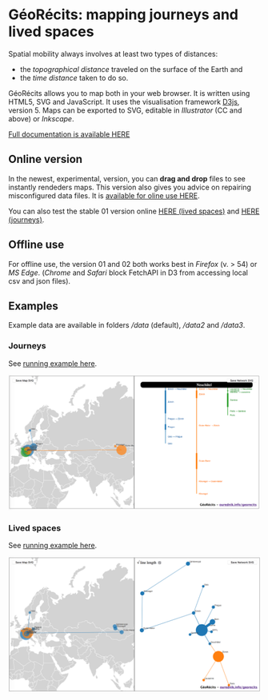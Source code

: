 # GéoRécits: mapping journeys and lived spaces

Spatial mobility always involves at least two types of distances:

- the _topographical distance_ traveled on the surface of the Earth and
- the _time distance_ taken to do so.

GéoRécits allows you to map both in your web browser. It is written using HTML5, SVG and JavaScript. It uses the visualisation framework [D3js](https://github.com/d3/d3), version 5. Maps can be exported to SVG, editable in _Illustrator_ (CC and above) or _Inkscape_.

[Full documentation is available HERE](https://ourednik.info/georecits/)

## Online version

In the newest, experimental, version, you can __drag and drop__ files to see instantly rendeders maps.
This version also gives you advice on repairing misconfigured data files. It is [available for oline use HERE](https://ourednik.info/georecits/v02/).

You can also test the stable 01 version online [HERE (lived spaces)](https://ourednik.info/georecits/v01_livedspaces/) and [HERE (journeys)](https://ourednik.info/georecits/v01_journeys/).

## Offline use

For offline use, the version 01 and 02 both works best in _Firefox_ (v. > 54) or _MS Edge_. (_Chrome_ and _Safari_ block FetchAPI in D3 from accessing local csv and json files).

## Examples

Example data are available in folders _/data_ (default), _/data2_ and _/data3_.

### Journeys

See [running example here](https://ourednik.info/georecits/v02_journeys/).

![GéoRécits journeys](/img/georecits1.png)

### Lived spaces

See [running example here](https://ourednik.info/georecits/v02/).

![GéoRécits spatial portrait](/img/georecits3.png)
